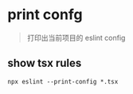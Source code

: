 # print confg
> 打印出当前项目的 eslint config

## show tsx rules
```shell
npx eslint --print-config *.tsx
```